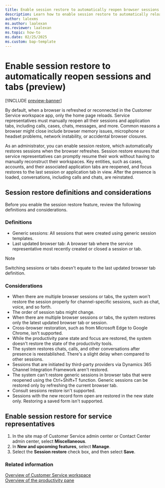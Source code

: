```yaml
---
title: Enable session restore to automatically reopen browser sessions and tabs (preview)
description: Learn how to enable session restore to automatically reload sessions and tabs in Customer Service workspace.
author: lalexms 
ms.author: laalexan
ms.reviewer: laalexan
ms.topic: how-to 
ms.date: 02/25/2025 
ms.custom: bap-template 
---
```


# Enable session restore to automatically reopen sessions and tabs (preview)

[!INCLUDE [preview-banner](../../../shared-content/shared/preview-includes/preview-note.md)]

By default, when a browser is refreshed or reconnected in the Customer Service workspace app, only the home page reloads. Service representatives must manually reopen all their sessions and application tabs, including calls, cases, chats, messages, and more. Common reasons a browser might close include browser memory issues, microphone or headset problems, network instability, or accidental browser closures.

As an administrator, you can enable session restore, which automatically restores sessions when the browser refreshes. Session restore ensures that service representatives can promptly resume their work without having to manually reconstruct their workspaces. Key entities, such as cases, accounts, and their associated application tabs are reopened, and focus restores to the last session or application tab in view. After the presence is loaded, conversations, including calls and chats, are reinstated.

## Session restore definitions and considerations

Before you enable the session restore feature, review the following definitions and considerations.

### Definitions

- Generic sessions: All sessions that were created using generic session templates.  
- Last updated browser tab: A browser tab where the service representative most recently created or closed a session or tab.

> [!Note]
> Switching sessions or tabs doesn't equate to the last updated browser tab definition.

### Considerations

- When there are multiple browser sessions or tabs, the system won't restore the session properly for channel-specific sessions, such as chat, voice, and so forth.
- The order of session tabs might change.
- When there are multiple browser sessions or tabs, the system restores only the latest updated browser tab or session.
- Cross-browser restoration, such as from Microsoft Edge to Google Chrome, isn't supported.
- While the productivity pane state and focus are restored, the system doesn't restore the state of the productivity tools.
- The system restores chats, calls, and other conversations after presence is reestablished. There's a slight delay when compared to other sessions.
- Sessions that are initiated by third-party providers via Dynamics 365 Channel Integration Framework aren't restored.
- The system can't restore generic sessions in browser tabs that were reopened using the Ctrl+Shift+T function. Generic sessions can be restored only by refreshing the current browser tab.
- Consult sessions restore isn't supported.
- Sessions with the new record form open are restored in the new state only. Restoring a saved form isn't supported.

## Enable session restore for service representatives

1. In the site map of Customer Service admin center or Contact Center admin center, select **Miscellaneous**.
1. In **New and upcoming features**, select **Manage**.
1. Select the **Session restore** check box, and then select **Save**.

### Related information
[Overview of Customer Service workspace](../implement/csw-overview.md)  
[Overview of the productivity pane](../use/csw-productivity-pane.md)  
